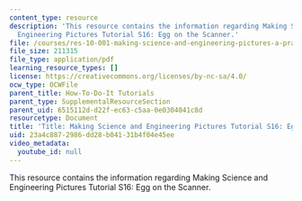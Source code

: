 ```yaml
---
content_type: resource
description: 'This resource contains the information regarding Making Science and
  Engineering Pictures Tutorial S16: Egg on the Scanner.'
file: /courses/res-10-001-making-science-and-engineering-pictures-a-practical-guide-to-presenting-your-work-spring-2016/23a4c8872986dd28b04131b4f04e45ee_MITRES_10_002S16_HwToDoIt.pdf
file_size: 211315
file_type: application/pdf
learning_resource_types: []
license: https://creativecommons.org/licenses/by-nc-sa/4.0/
ocw_type: OCWFile
parent_title: How-To-Do-It Tutorials
parent_type: SupplementalResourceSection
parent_uid: 6515112d-d22f-ec63-c5aa-0e0304041c8d
resourcetype: Document
title: 'Title: Making Science and Engineering Pictures Tutorial S16: Egg on the Scanner'
uid: 23a4c887-2986-dd28-b041-31b4f04e45ee
video_metadata:
  youtube_id: null
---
```

This resource contains the information regarding Making Science and Engineering Pictures Tutorial S16: Egg on the Scanner.